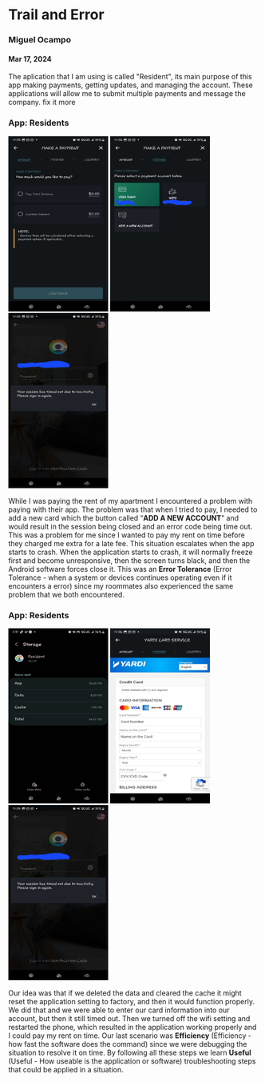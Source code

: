 # Trail and Error
### Miguel Ocampo
#### Mar 17, 2024

The aplication that I am using is called "Resident", its main purpose of this app making payments, getting updates, and managing the account. These applications will allow me to submit multiple payments and message the company. 
fix it more
### App: Residents 

<img src="https://raw.githubusercontent.com/ChicoState/ux-personal-portfolio-Miguel9088/master/j01/photo/2.jpg" alt="Image 1" width="200" height="350">
<img src="https://raw.githubusercontent.com/ChicoState/ux-personal-portfolio-Miguel9088/master/j01/photo/3.jpg" alt="Image 2" width="200" height="350">
<img src="https://raw.githubusercontent.com/ChicoState/ux-personal-portfolio-Miguel9088/master/j01/photo/1.jpg" alt="Image 3" width="200" height="350">


While I was paying the rent of my apartment I encountered a problem with paying with their app. The problem was that when I tried to pay, I needed to add a new card which the button called “**ADD A NEW ACCOUNT**” and would result in the session being closed and an error code being time out. This was a problem for me since I wanted to pay my rent on time before they charged me extra for a late fee. This situation escalates when the app starts to crash. When the application starts to crash, it will normally freeze first and become unresponsive, then the screen turns black, and then the Android software forces close it. This was an **Error Tolerance** (Error Tolerance -  when a system or devices continues operating even if it encounters a error) since my roommates also experienced the same problem that we both encountered. 

### App: Residents  

<img src="https://raw.githubusercontent.com/ChicoState/ux-personal-portfolio-Miguel9088/master/j01/photo/5.jpg" alt="Image 1" width="200" height="350">
<img src="https://raw.githubusercontent.com/ChicoState/ux-personal-portfolio-Miguel9088/master/j01/photo/4.jpg" alt="Image 2" width="200" height="350">
<img src="https://raw.githubusercontent.com/ChicoState/ux-personal-portfolio-Miguel9088/master/j01/photo/1.jpg" alt="Image 3" width="200" height="350">



Our idea was that if we deleted the data and cleared the cache it might reset the application setting to factory, and then it would function properly. We did that and we were able to enter our card information into our account, but then it still timed out. Then we turned off the wifi setting and restarted the phone, which resulted in the application working properly and I could pay my rent on time. Our last scenario was **Efficiency** (Efficiency - how fast the software does the command) since we were debugging the situation to resolve it on time. By following all these steps we learn **Useful** (Useful - How useable is the application or software) troubleshooting steps that could be applied in a situation.
